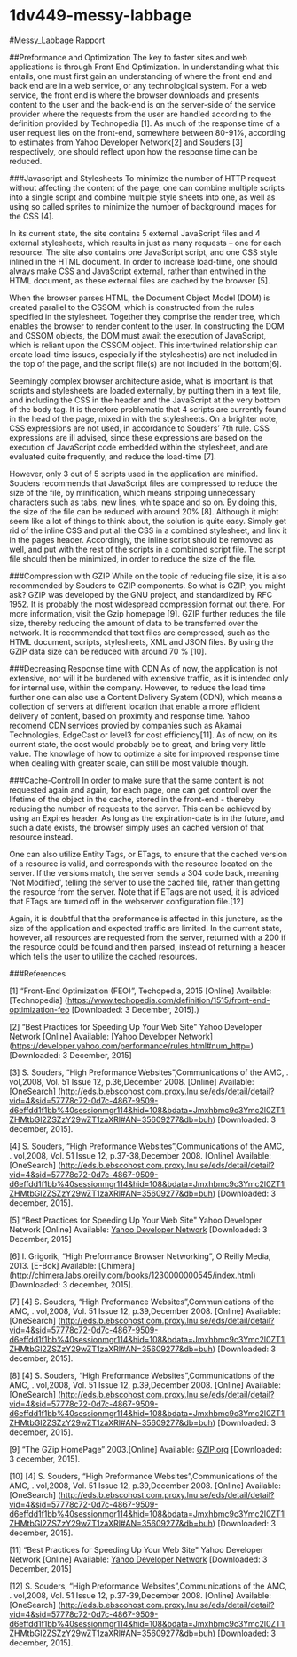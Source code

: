# 1dv449-messy-labbage

#Messy_Labbage Rapport

##Preformance and Optimization
The key to faster sites and web applications is through Front End Optimization. In understanding what this entails, one must first gain an understanding of where the front end and back end are in a web service, or any technological system. For a web service, the front end is where the browser downloads and presents content to the user and the back-end is on the server-side of the service provider where the requests from the user are handled according to the definition provided by Technopedia [1].
As much of the response time of a user request lies on the front-end, somewhere between 80-91%, according to estimates from Yahoo Developer Network[2] and Souders [3] respectively, one should reflect upon how the response time can be reduced. 

###Javascript and Stylesheets
To minimize the number of HTTP request without affecting the content of the page, one can combine multiple scripts into a single script and combine multiple style sheets into one, as well as using so called sprites to minimize the number of background images for the CSS [4].

In its current state, the site contains 5 external JavaScript files and 4 external stylesheets, which results in just as many requests – one for each resource. The site also contains one JavaScript script, and one CSS style inlined in the HTML document. In order to increase load-time, one should always make CSS and JavaScript external, rather than entwined in the HTML document, as these external files are cached by the browser [5].

When the browser parses HTML, the Document Object Model (DOM) is created parallel to the CSSOM, which is constructed from the rules specified in the stylesheet. Together they comprise the render tree, which enables the browser to render content to the user. 
In constructing the DOM and CSSOM objects, the DOM must await the execution of JavaScript, which is reliant upon the CSSOM object. This intertwined relationship can create load-time issues, especially if the stylesheet(s) are not included in the top of the page, and the script file(s) are not included in the bottom[6].

Seemingly complex browser architecture aside, what is important is that scripts and stylesheets are loaded externally, by putting them in a text file, and including the CSS in the header and the JavaScript at the very bottom of the body tag. It is therefore problematic that 4 scripts are currently found in the head of the page, mixed in with the stylesheets.
On a brighter note, CSS expressions are not used, in accordance to Souders’ 7th rule. CSS expressions are ill advised, since these expressions are based on the execution of JavaScript code embedded within the stylesheet, and are evaluated quite frequently, and reduce the load-time [7].

However, only 3 out of 5 scripts used in the application are minified. Souders recommends that JavaScript files are compressed to reduce the size of the file, by minification, which means stripping unnecessary characters such as tabs, new lines, white space and so on. By doing this, the size of the file can be reduced with around 20% [8]. 
Although it might seem like a lot of things to think about, the solution is quite easy. Simply get rid of the inline CSS and put all the CSS in a combined stylesheet, and link it in the pages header. Accordingly, the inline script should be removed as well, and put with the rest of the scripts in a combined script file. The script file should then be minimized, in order to reduce the size of the file. 

###Compression with GZIP
While on the topic of reducing file size, it is also recommended by Souders to GZIP components. So what is GZIP, you might ask? GZIP was developed by the GNU project, and standardized by RFC 1952. It is probably the most widespread compression format out there. For more information, visit the Gzip homepage [9]. GZIP further reduces the file size, thereby reducing the amount of data to be transferred over the network. It is recommended that text files are compressed, such as the HTML document, scripts, stylesheets, XML and JSON files.  By using the GZIP data size can be reduced with around 70 % [10]. 


###Decreasing Response time with CDN
As of now, the application is not extensive, nor will it be burdened with extensive traffic, as it is intended only for internal use, within the company. However, to reduce the load time further one can also use a Content Delivery System (CDN), which means a collection of servers at different location that enable a more efficient delivery of content, based on proximity and response time. Yahoo recomend CDN services provied by companies such as Akamai Technologies, EdgeCast or level3 for cost efficiency[11]. As of now, on its current state, the cost would probably be to great, and bring very little value. The knowlage of how to optimize a site for improved response time when dealing with greater scale, can still be most valuble though.


###Cache-Controll
In order to make sure that the same content is not requested again and again, for each page, one can get controll over the lifetime of the object in the cache, stored in the front-end - thereby reducing the number of requests to the server. This can be achieved by using an Expires header. As long as the expiration-date is in the future, and such a date exists, the browser simply uses an cached version of that resource instead. 

One can also utilize Entity Tags, or ETags, to ensure that the cached version of a resource is valid, and corresponds with the resource located on the server. If the versions match, the server sends a 304 code back, meaning 'Not Modified', telling the server to use the cached file, rather than getting the resource from the server. Note that if ETags are not used, it is adviced that ETags are turned off in the webserver configuration file.[12]

Again, it is doubtful that the preformance is affected in this juncture, as the size of the application and expected traffic are limited. In the current state, however, all resources are requested from the server, returned with a 200 if the resource could be found and then parsed, instead of returning a header which tells the user to utilize the cached resources.

###References

 [1] “Front-End Optimization (FEO)”, Techopedia, 2015 [Online] Available: [Technopedia] (https://www.techopedia.com/definition/1515/front-end-optimization-feo [Downloaded: 3 December, 2015].)
 
[2] “Best Practices for Speeding Up Your Web Site" Yahoo Developer Network [Online] Available: [Yahoo Developer Network] (https://developer.yahoo.com/performance/rules.html#num_http=)  [Downloaded: 3 December, 2015]

[3] S. Souders, “High Preformance Websites”,Communications of the AMC, . vol,2008, Vol. 51 Issue 12, p.36,December 2008. [Online] Available: [OneSearch] (http://eds.b.ebscohost.com.proxy.lnu.se/eds/detail/detail?vid=4&sid=57778c72-0d7c-4867-9509-d6effdd1f1bb%40sessionmgr114&hid=108&bdata=Jmxhbmc9c3Ymc2l0ZT1lZHMtbGl2ZSZzY29wZT1zaXRl#AN=35609277&db=buh) [Downloaded: 3 december, 2015].

[4] S. Souders, “High Preformance Websites”,Communications of the AMC, . vol,2008, Vol. 51 Issue 12, p.37-38,December 2008. [Online] Available: [OneSearch] (http://eds.b.ebscohost.com.proxy.lnu.se/eds/detail/detail?vid=4&sid=57778c72-0d7c-4867-9509-d6effdd1f1bb%40sessionmgr114&hid=108&bdata=Jmxhbmc9c3Ymc2l0ZT1lZHMtbGl2ZSZzY29wZT1zaXRl#AN=35609277&db=buh) [Downloaded: 3 december, 2015].

[5] “Best Practices for Speeding Up Your Web Site" Yahoo Developer Network [Online] Available: [Yahoo Developer Network](https://developer.yahoo.com/performance/rules.html#num_http=)  [Downloaded: 3 December, 2015]

[6] I. Grigorik, “High Preformance Browser Networking”, O'Reilly Media, 2013. [E-Bok] Available: [Chimera] (http://chimera.labs.oreilly.com/books/1230000000545/index.html) [Downloaded: 3 december, 2015].

[7] [4] S. Souders, “High Preformance Websites”,Communications of the AMC, . vol,2008, Vol. 51 Issue 12, p.39,December 2008. [Online] Available: [OneSearch] (http://eds.b.ebscohost.com.proxy.lnu.se/eds/detail/detail?vid=4&sid=57778c72-0d7c-4867-9509-d6effdd1f1bb%40sessionmgr114&hid=108&bdata=Jmxhbmc9c3Ymc2l0ZT1lZHMtbGl2ZSZzY29wZT1zaXRl#AN=35609277&db=buh) [Downloaded: 3 december, 2015].

[8] [4] S. Souders, “High Preformance Websites”,Communications of the AMC, . vol,2008, Vol. 51 Issue 12, p.39,December 2008. [Online] Available: [OneSearch] (http://eds.b.ebscohost.com.proxy.lnu.se/eds/detail/detail?vid=4&sid=57778c72-0d7c-4867-9509-d6effdd1f1bb%40sessionmgr114&hid=108&bdata=Jmxhbmc9c3Ymc2l0ZT1lZHMtbGl2ZSZzY29wZT1zaXRl#AN=35609277&db=buh) [Downloaded: 3 december, 2015].

[9] “The GZip HomePage” 2003.[Online] Available:  [GZIP.org](http://www.gzip.org/) [Downloaded: 3 december, 2015].

[10] [4] S. Souders, “High Preformance Websites”,Communications of the AMC, . vol,2008, Vol. 51 Issue 12, p.39,December 2008. [Online] Available: [OneSearch] (http://eds.b.ebscohost.com.proxy.lnu.se/eds/detail/detail?vid=4&sid=57778c72-0d7c-4867-9509-d6effdd1f1bb%40sessionmgr114&hid=108&bdata=Jmxhbmc9c3Ymc2l0ZT1lZHMtbGl2ZSZzY29wZT1zaXRl#AN=35609277&db=buh) [Downloaded: 3 december, 2015].

[11] “Best Practices for Speeding Up Your Web Site" Yahoo Developer Network [Online] Available: [Yahoo Developer Network](https://developer.yahoo.com/performance/rules.html#num_http=)  [Downloaded: 3 December, 2015]

[12] S. Souders, “High Preformance Websites”,Communications of the AMC, . vol,2008, Vol. 51 Issue 12, p.37-39,December 2008. [Online] Available: [OneSearch] (http://eds.b.ebscohost.com.proxy.lnu.se/eds/detail/detail?vid=4&sid=57778c72-0d7c-4867-9509-d6effdd1f1bb%40sessionmgr114&hid=108&bdata=Jmxhbmc9c3Ymc2l0ZT1lZHMtbGl2ZSZzY29wZT1zaXRl#AN=35609277&db=buh) [Downloaded: 3 december, 2015].
